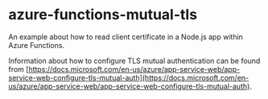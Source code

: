 # azure-functions-mutual-tls

An example about how to read client certificate in a Node.js app within Azure Functions.

Information about how to configure TLS mutual authentication can be found from [https://docs.microsoft.com/en-us/azure/app-service-web/app-service-web-configure-tls-mutual-auth](https://docs.microsoft.com/en-us/azure/app-service-web/app-service-web-configure-tls-mutual-auth).

